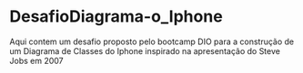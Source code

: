 # DesafioDiagrama-o_Iphone
Aqui contem um desafio proposto pelo bootcamp DIO para a construção de um Diagrama de Classes do Iphone inspirado na apresentação do Steve Jobs em 2007
